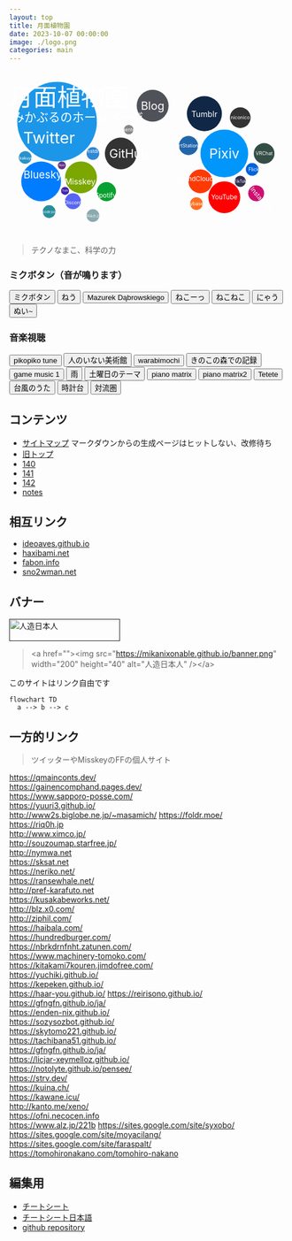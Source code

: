 ```yaml
---
layout: top
title: 月面植物園
date: 2023-10-07 00:00:00
image: ./logo.png
categories: main
---
```

<svg version="1.1" baseProfile="full" width="84vw" height="50vw" viewbox="0 0 350 200" xmlns="http://www.w3.org/2000/svg">
<a href="https://twitter.com/Mikanixonable"><g transform="translate(60,60)"><circle cx="0" cy="0" r="50" fill="#1C96E8" />
<text x="-10" y="20" font-size="20" text-anchor="middle"alignment-baseline="central" fill="white">
Twitter</text></g></a>
<a href="https://bsky.app/profile/mikanixonable.bsky.social"><g transform="translate(40,135)"><circle cx="0" cy="0" r="25" fill="#007DFF" />
<text x="2" y="-8" font-size="13" text-anchor="middle"alignment-baseline="central" fill="white">
Bluesky</text></g></a>
<a href="https://misskey.io/@Mikanixonable"><g transform="translate(90,130)"><circle cx="0" cy="0" r="20" fill="#7BA700" />
<text x="-1" y="5" font-size="10" text-anchor="middle"alignment-baseline="central" fill="white">
Misskey</text></g></a>
<a href="https://open.spotify.com/user/cjsdijim4zllci0624b1wbak2"><g transform="translate(122,148)"><circle cx="0" cy="0" r="12" fill="#08a030" />
<text x="-1" y="5" font-size="8" text-anchor="middle"alignment-baseline="central" fill="white">
Spotify</text></g></a>
<a href="https://github.com/Mikanixonable">
<g transform="translate(140,100)"><circle rx="0" ry="0" r="20" fill="#333" />
<text x="10" y="0" font-size="15" text-anchor="middle"alignment-baseline="central" fill="white">
GitHub</text></g></a>
<a href="https://www.pixiv.net/users/20149051/illustrations">
<g transform="translate(270,100)"><circle cx="0" cy="0" r="30" fill="#0196FA" /><text x="0" y="0" font-size="17" text-anchor="middle"alignment-baseline="central" fill="white">
Pixiv</text></g></a>
<a href="https://mikanixonable.tumblr.com/">
<g transform="translate(245,50)"><circle cx="0" cy="0" r="22" fill="#102745" /><text x="0" y="0" font-size="10" text-anchor="middle"alignment-baseline="central" fill="white">
Tumblr</text></g></a>
<a href="https://discord.com/users/396122233698910218">
<g transform="translate(80,160)"><circle cx="0" cy="0" r="10" fill="#5865F2" /><text x="0" y="2" font-size="6" text-anchor="middle"alignment-baseline="central" fill="white">
Discord</text></g></a>
<a href="https://www.artstation.com/mikanixonable">
<g transform="translate(225,90)"><circle cx="0" cy="0" r="12" fill="#26a" /><text x="-2" y="0" font-size="6" text-anchor="middle"alignment-baseline="central" fill="white">
ArtStation</text></g></a>
<a href="https://mikanixonable.hatenablog.com/">
<g transform="translate(180,40)"><circle cx="0" cy="0" r="20" fill="#505259" /><text x="0" y="0" font-size="14" text-anchor="middle"alignment-baseline="central" fill="white">
Blog</text></g></a>
<a href="https://truthsocial.com/@mikanixonable">
<g transform="translate(70,147)"><circle cx="0" cy="0" r="5" fill="#42a" /><text x="0" y="0" font-size="3" text-anchor="middle"alignment-baseline="central" fill="white">
Truth</text></g></a>
<a href="https://iris.to/npub15m0s2qs5580f342d9endsuu464g974tmc7fqpdxdqt35zx9tqw9s6hy98w"><g transform="translate(66,115)"><circle cx="0" cy="0" r="5" fill="#603285" /><text x="0" y="0" font-size="3" text-anchor="middle"alignment-baseline="central" fill="white">
Nostr</text></g></a>  
<a href="https://www.instagram.com/mikanixonable/"><g transform="translate(310,150) rotate(50 0 0)"><circle cx="0" cy="0" r="10" fill="#CD1070" /><text x="10" y="0" font-size="8" text-anchor="middle"alignment-baseline="central" fill="white">
Instagram</text></g></a>
<a href="https://www.flickr.com/photos/196365191@N08/"><g transform="translate(305,120) rotate(0 0 0)"><circle cx="0" cy="0" r="8" fill="#0063DC" /><text x="3" y="0" font-size="6" text-anchor="middle"alignment-baseline="central" fill="white">
Flickr</text></g></a>
<a href="https://www.youtube.com/channel/UCQ02LvaZAbZAgAWBN5pYniA"><g transform="translate(270,155)"><circle cx="0" cy="0" r="20" fill="#FF0000" /><text x="0" y="0" font-size="8" text-anchor="middle"alignment-baseline="central" fill="white">
YouTube</text></g></a>
<a href="https://kakuyomu.jp/users/Eustralopithecus"><g transform="translate(20,105) rotate(0 0 0)"><circle cx="0" cy="0" r="8" fill="#2893CA" /><text x="5" y="1" font-size="5" text-anchor="middle"alignment-baseline="central" fill="white">
kakuyomu</text></g></a>
<a href="https://keybase.io/mikanixonable"><g transform="translate(235,163)"><circle cx="0" cy="0" r="8" fill="#FF6F21" /><text x="-3" y="0" font-size="6" text-anchor="middle"alignment-baseline="central" fill="white">
keybase</text></g></a>
<a href="https://bento.me/miku"><g transform="translate(150,70)"><circle cx="0" cy="0" r="6" fill="#888" /><text x="0" y="0" font-size="6" text-anchor="middle"alignment-baseline="central" fill="white">
bento</text></g></a>
<a href="https://soundcloud.com/mikanixonable"><g transform="translate(240,135)"><circle cx="0" cy="0" r="15" fill="#FF3902" /><text x="-7" y="-3" font-size="8" text-anchor="middle"alignment-baseline="central" fill="white">
SoundCloud</text></g></a>
<a href="https://www.nicovideo.jp/user/60514629/video"><g transform="translate(290,55)"><circle cx="0" cy="0" r="13" fill="#333" /><text x="0" y="0" font-size="6" text-anchor="middle"alignment-baseline="central" fill="white">
niconico</text></g></a>
<a href="https://www.tiktok.com/@mikanixonable"><g transform="translate(290,135)"><circle cx="0" cy="0" r="7" fill="#353050" /><text x="0" y="0" font-size="5" text-anchor="middle"alignment-baseline="central" fill="white">
TikTok</text></g></a>  
<a href="https://vrchat.com/home/user/usr_37713f32-f424-4242-86c2-b8cb7bcc2b3b"><g transform="translate(320,100)"><circle cx="0" cy="0" r="13" fill="#354e45" /><text x="0" y="0" font-size="6" text-anchor="middle"alignment-baseline="central" fill="white">
VRChat</text></g></a>
<a href="https://mstdn.jp/@Mikanixonable"><g transform="translate(105,100)"><circle cx="0" cy="0" r="8" fill="#3088D4" /><text x="0" y="-3" font-size="6" text-anchor="middle"alignment-baseline="central" fill="white">
mstdn</text></g></a>
<a href="https://twitter.com/Unicode_pod"><g transform="translate(50,173)"><circle cx="0" cy="0" r="8" fill="#288E9C" /><text x="-2" y="0" font-size="4" text-anchor="middle"alignment-baseline="central" fill="white">
Unicode pod</text></g></a>  
<a href="https://twitter.com/Mikanixonable2"><g transform="translate(105,178)"><circle cx="0" cy="0" r="8" fill="#8BAAAF" /><text x="2" y="0" font-size="4" text-anchor="middle"alignment-baseline="central" fill="white">
AIみかぶる</text></g></a>  
<text x="0" y="40" font-size="30"fill="white">
月面植物園</text>
<text x="4" y="60" font-size="15"fill="white">
みかぶるのホームページ</text>
</svg>
<!-- <div style="
display: flex;
flex-direction: column;
align-items: center;
">
<div style="
display: flex;
flex-direction: column;
align-items: center;
justify-content: center;
background-color: #333;
border-radius: 3em 3em 0em 0em;
max-width: 400px
">
<img src="logo5.png" style="width: min(100px, 90%)"/>
Mikanixonableの自己紹介（略式）
<p>
2016年ごろから、インターネット上で「みかぶる」と名乗り、絵や音楽や小説などを投稿しています。言及されると喜びます<br/>
連絡: TwteerのDM/mikanixonable1@gmail.com
</p>
</div></div><br> -->

>テクノなまこ、科学の力

  ### ミクボタン（音が鳴ります）
  <div class="mikuButton">
    <button onclick="btn('1.mp3', this)">ミクボタン</button>
    <button onclick="btn('2.mp3', this)">ねう</button>
    <button onclick="btn('3.mp3', this)">Mazurek Dąbrowskiego</button>
    <button onclick="btn('4.mp3', this)">ねこーっ</button>
    <button onclick="btn('5.mp3', this)">ねこねこ</button>
    <button onclick="btn('6.mp3', this)">にゃう</button>
    <button onclick="btn('7.mp3', this)">ぬい~</button>
  </div>

  ### 音楽視聴
  <div class="musicButton">
    <button onclick="btn('8.mp3', this)">pikopiko tune</button>
    <button onclick="btn('9.mp3', this)">人のいない美術館</button>
    <button onclick="btn('10.mp3', this)">warabimochi</button>
    <button onclick="btn('11.mp3', this)">きのこの森での記録</button>
    <button onclick="btn('12.mp3', this)">game music 1</button>
    <button onclick="btn('13.mp3', this)">雨</button>
    <button onclick="btn('14.mp3', this)">土曜日のテーマ</button>
    <button onclick="btn('15.mp3', this)">piano matrix</button>
    <button onclick="btn('16.mp3', this)">piano matrix2</button>
    <button onclick="btn('17.mp3', this)">Tetete</button>
    <button onclick="btn('18.mp3', this)">台風のうた</button>
    <button onclick="btn('19.mp3', this)">時計台</button>
    <button onclick="btn('20.mp3', this)">対流圏</button>
  </div>




## コンテンツ
- [サイトマップ](1) マークダウンからの生成ページはヒットしない、改修待ち
- [旧トップ](300)
- [140](140)
- [141](141)
- [142](142)
- [notes](notes)

## 相互リンク
- [ideoaves.github.io](https://ideoaves.github.io/)
- [haxibami.net](https://haxibami.net/)
- [fabon.info](https://fabon.info)
- [sno2wman.net](https://sno2wman.net/)

## バナー
<a href=""><img src="https://mikanixonable.github.io/banner.png" width="200" height="40" alt="人造日本人" /></a>  
>&lt;a href="">&lt;img src="https://mikanixonable.github.io/banner.png" width="200" height="40" alt="人造日本人" />&lt;/a>

このサイトはリンク自由です

~~~mermaid
flowchart TD
  a --> b --> c
~~~

## 一方的リンク
>ツイッターやMisskeyのFFの個人サイト

https://qmainconts.dev/  
https://gainencomphand.pages.dev/  
https://www.sapporo-posse.com/  
https://yuuri3.github.io/  
http://www2s.biglobe.ne.jp/~masamich/ 
https://foldr.moe/  
https://riq0h.jp  
http://www.ximco.jp/  
http://souzoumap.starfree.jp/  
http://nymwa.net   
https://sksat.net  
https://neriko.net/  
https://ransewhale.net/  
http://pref-karafuto.net  
https://kusakabeworks.net/  
http://blz.x0.com/  
http://ziphil.com/  
https://haibala.com/  
https://hundredburger.com/  
https://nbrkdrnfnht.zatunen.com/  
https://www.machinery-tomoko.com/  
https://kitakami7kouren.jimdofree.com/  
https://yuchiki.github.io/  
https://kepeken.github.io/  
https://haar-you.github.io/ 
https://reirisono.github.io/  
https://gfngfn.github.io/ja/   
https://enden-nix.github.io/  
https://sozysozbot.github.io/  
https://skytomo221.github.io/  
https://tachibana51.github.io/  
https://gfngfn.github.io/ja/  
https://licjar-xeymelloz.github.io/  
https://notolyte.github.io/pensee/  
https://strv.dev/  
https://kuina.ch/  
https://kawane.icu/  
http://kanto.me/xeno/  
https://ofni.necocen.info  
https://www.alz.jp/221b
https://sites.google.com/site/syxobo/  
https://sites.google.com/site/moyacilang/  
https://sites.google.com/site/faraspalt/  
https://tomohironakano.com/tomohiro-nakano  


## 編集用
- [チートシート]([https://github.com/pages-themes/leap-day/blob/master/index.md](https://itopaloglu83.github.io/Jekyll-Markdown-Cheat-Sheet/))
- [チートシート日本語](https://gist.github.com/mignonstyle/083c9e1651d7734f84c99b8cf49d57fa)
- [github repository](https://github.com/Mikanixonable/Mikanixonable.github.io)


